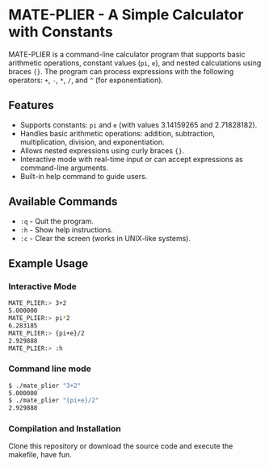 # MATE-PLIER - A Simple Calculator with Constants

MATE-PLIER is a command-line calculator program that supports basic arithmetic operations, constant values (`pi`, `e`), and nested calculations using braces `{}`. The program can process expressions with the following operators: `+`, `-`, `*`, `/`, and `^` (for exponentiation).

## Features

- Supports constants: `pi` and `e` (with values 3.14159265 and 2.71828182).
- Handles basic arithmetic operations: addition, subtraction, multiplication, division, and exponentiation.
- Allows nested expressions using curly braces `{}`.
- Interactive mode with real-time input or can accept expressions as command-line arguments.
- Built-in help command to guide users.

## Available Commands

- `:q` - Quit the program.
- `:h` - Show help instructions.
- `:c` - Clear the screen (works in UNIX-like systems).
  
## Example Usage

### Interactive Mode
```bash
MATE_PLIER:> 3+2
5.000000
MATE_PLIER:> pi*2
6.283185
MATE_PLIER:> {pi+e}/2
2.929888
MATE_PLIER:> :h
```

### Command line mode
```bash
$ ./mate_plier "3+2"
5.000000
$ ./mate_plier "{pi+e}/2"
2.929888
```

### Compilation and Installation

Clone this repository or download the source code and execute the makefile,
have fun.



